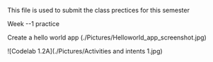 This file is used to submit the class prectices for this semester 

Week --1 practice 

Create a hello world app 
(./Pictures/Helloworld_app_screenshot.jpg)

![Codelab 1.2A](./Pictures/Activities and intents 1.jpg)